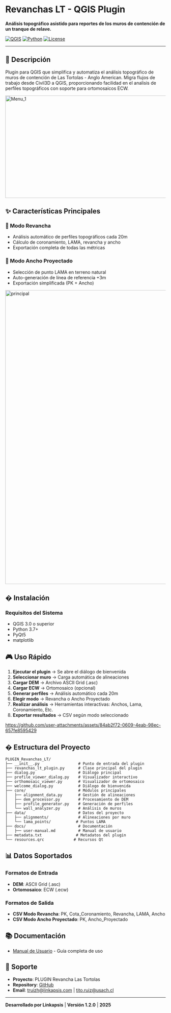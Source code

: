 # Revanchas LT - QGIS Plugin

**Análisis topográfico asistido para reportes de los muros de contención de un tranque de relave.**

[![QGIS](https://img.shields.io/badge/QGIS-3.x%2B-green)](https://qgis.org)
[![Python](https://img.shields.io/badge/Python-3.7%2B-blue)](https://python.org)
[![License](https://img.shields.io/badge/License-GPL%202.0-orange)](LICENSE)

---

## 📖 Descripción

Plugin  para QGIS que simplifica y automatiza el análisis topográfico de muros de contención de Las Tortolas - Anglo American. Migra flujos de trabajo desde Civil3D a QGIS, proporcionando facilidad en el analisis de perfiles topográficos con soporte para ortomosaicos ECW.


<img width="510" height="321" alt="Menu_1" src="https://github.com/user-attachments/assets/314da80c-8f10-4a61-b8b5-e229baee8ce5" />


## ✨ Características Principales

### 🔧 Modo Revancha 
- Análisis automático de perfiles topográficos cada 20m
- Cálculo de coronamiento, LAMA, revancha y ancho
- Exportación completa de todas las métricas

### 📐 Modo Ancho Proyectado
- Selección de punto LAMA en terreno natural
- Auto-generación de línea de referencia +3m
- Exportación simplificada (PK + Ancho)

<img width="1843" height="921" alt="principal" src="https://github.com/user-attachments/assets/4a8ed046-8dfb-4ca9-8ef4-72ffe7f1667f" />



## � Instalación

### Requisitos del Sistema
- QGIS 3.0 o superior
- Python 3.7+
- PyQt5
- matplotlib

## 🎮 Uso Rápido

1. **Ejecutar el plugin** → Se abre el diálogo de bienvenida
2. **Seleccionar muro** → Carga automática de alineaciones
3. **Cargar DEM** → Archivo ASCII Grid (.asc)
4. **Cargar ECW** → Ortomosaico (opcional)
5. **Generar perfiles** → Análisis automático cada 20m
6. **Elegir modo** → Revancha o Ancho Proyectado
7. **Realizar análisis** → Herramientas interactivas: Anchos, Lama, Coronamiento, Etc.
8. **Exportar resultados** → CSV según modo seleccionado


https://github.com/user-attachments/assets/84ab2f72-0609-4eab-98ec-657fe8595429


## � Estructura del Proyecto

```
PLUGIN_Revanchas_LT/
├── __init__.py                 # Punto de entrada del plugin
├── revanchas_lt_plugin.py      # Clase principal del plugin
├── dialog.py                   # Diálogo principal
├── profile_viewer_dialog.py    # Visualizador interactivo
├── orthomosaic_viewer.py       # Visualizador de ortomosaico
├── welcome_dialog.py           # Diálogo de bienvenida
├── core/                       # Módulos principales
│   ├── alignment_data.py       # Gestión de alineaciones
│   ├── dem_processor.py        # Procesamiento de DEM
│   ├── profile_generator.py    # Generación de perfiles
│   └── wall_analyzer.py        # Análisis de muros
├── data/                       # Datos del proyecto
│   ├── alignments/             # Alineaciones por muro
│   └── lama_points/           # Puntos LAMA
├── docs/                       # Documentación
│   ├── user-manual.md          # Manual de usuario
├── metadata.txt               # Metadatos del plugin
└── resources.qrc             # Recursos Qt
```

## 📊 Datos Soportados

### Formatos de Entrada
- **DEM**: ASCII Grid (.asc)
- **Ortomosaico**: ECW (.ecw)

### Formatos de Salida
- **CSV Modo Revancha**: PK, Cota_Coronamiento, Revancha, LAMA, Ancho
- **CSV Modo Ancho Proyectado**: PK, Ancho_Proyectado

## 📚 Documentación

- [Manual de Usuario](docs/user-manual.md) - Guía completa de uso

## 📧 Soporte

- **Proyecto**: PLUGIN Revancha Las Tortolas
- **Repository**: [GitHub](https://github.com/titoruizh/PLUGIN_Revanchas_LT)
- **Email**: truizh@linkapsis.com   |    tito.ruiz@usach.cl


---

**Desarrollado por Linkapsis** | **Versión 1.2.0** | **2025**
